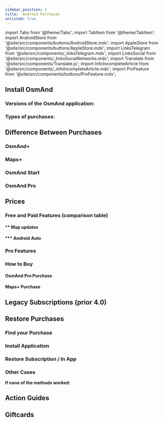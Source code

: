 ```yaml
---
sidebar_position: 1
title:  Android Purchases
unlisted: true
---
```


import Tabs from '@theme/Tabs';
import TabItem from '@theme/TabItem';
import AndroidStore from '@site/src/components/buttons/AndroidStore.mdx';
import AppleStore from '@site/src/components/buttons/AppleStore.mdx';
import LinksTelegram from '@site/src/components/_linksTelegram.mdx';
import LinksSocial from '@site/src/components/_linksSocialNetworks.mdx';
import Translate from '@site/src/components/Translate.js';
import InfoIncompleteArticle from '@site/src/components/_infoIncompleteArticle.mdx';
import ProFeature from '@site/src/components/buttons/ProFeature.mdx';


## Install OsmAnd



### Versions of the OsmAnd application:



### Types of purchases:




## Difference Between Purchases


### OsmAnd+


  
### Maps+



### OsmAnd Start


### OsmAnd Pro



## Prices




### Free and Paid Features (comparison table)



#### ** Map updates

  
#### *** Android Auto



### Pro Features




### How to Buy



#### OsmAnd Pro Purchase


#### Maps+ Purchase




## Legacy Subscriptions (prior 4.0)



## Restore Purchases

### Find your Purchase


### Install Application


### Restore Subscription / In App


### Other Cases

**If none of the methods worked:**


## Action Guides




## Giftcards




